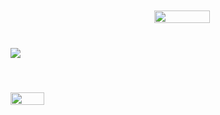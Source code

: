 <div style="display:flex;">
  <div style="width: 45%; height: 50%; display: flex; flex-direction: column;gap: 25px;">
    <img align="left" style="margin-top: 30px;" src="https://github-readme-stats.vercel.app/api?username=BigBoyLeft&show_icons=true&theme=dracula" />
    <a style="margin-top: 30px;"  href="https://github.com/BigBoyLeft/Rebirth">
      <img align="left" width="49%" src="https://github-readme-stats.vercel.app/api/pin/?username=BigBoyLeft&repo=Rebirth&show_icons=true&theme=dracula" />
    </a>
  </div>
  <img style="margin-top: -30px;"  height="100%" width="42%" align="right" src="https://github-readme-stats.vercel.app/api/top-langs/?username=BigBoyLeft&show_icons=true&theme=dracula"/>
</div>
